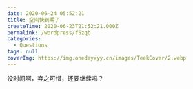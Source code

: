 ```yaml
---
date: 2020-06-24 05:52:21
title: 空间快到期了
createTime: 2020-06-23T21:52:21.000Z
permalink: /wordpress/f5zqb
categories:
  - Questions
tags: null
coverImg: https://img.onedayxyy.cn/images/TeekCover/2.webp
---
```


没时间啊，弃之可惜，还要继续吗？
